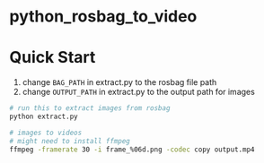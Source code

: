 # python_rosbag_to_video

# Quick Start
1) change `BAG_PATH` in extract.py to the rosbag file path
2) change `OUTPUT_PATH` in extract.py to the output path for images

``` bash
# run this to extract images from rosbag
python extract.py

# images to videos
# might need to install ffmpeg
ffmpeg -framerate 30 -i frame_%06d.png -codec copy output.mp4
```
